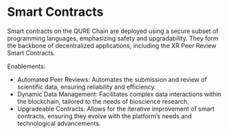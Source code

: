 # Smart Contracts

Smart contracts on the QURE Chain are deployed using a secure subset of programming languages, emphasizing safety and upgradability. They form the backbone of decentralized applications, including the XR Peer Review Smart Contracts.

Enablements:

* Automated Peer Reviews: Automates the submission and review of scientific data, ensuring reliability and efficiency.
* Dynamic Data Management: Facilitates complex data interactions within the blockchain, tailored to the needs of bioscience research.
* Upgradeable Contracts: Allows for the iterative improvement of smart contracts, ensuring they evolve with the platform’s needs and technological advancements.
